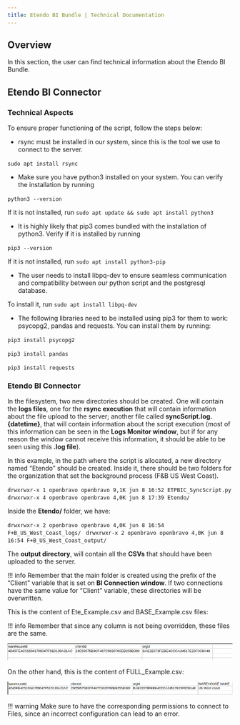```yaml
---
title: Etendo BI Bundle | Technical Documentation
---
```

## Overview

In this section, the user can find technical information about the Etendo BI Bundle.

## Etendo BI Connector

### Technical Aspects

To ensure proper functioning of the script, follow the steps below:

- rsync must be installed in our system, since this is the tool we use to connect to the server.

`sudo apt install rsync`


- Make sure you have python3 installed on your system. You can verify the installation by running

`python3 --version`

If it is not installed, run `sudo apt update && sudo apt install python3`

- It is highly likely that pip3 comes bundled with the installation of python3. Verify if it is installed by running 

`pip3 --version`

If it is not installed, run `sudo apt install python3-pip
`
- The user needs to install libpq-dev to ensure seamless communication and compatibility between our python script and the postgresql database.

To install it, run `sudo apt install libpq-dev`

- The following libraries need to be installed using pip3 for them to work: psycopg2, pandas and requests. You can install them by running:

`pip3 install psycopg2`

`pip3 install pandas`

`pip3 install requests`

### Etendo BI Connector

In the filesystem, two new directories should be created. One will contain the **logs files**, one for the **rsync execution** that will contain information about the file upload to the server; another file called **syncScript.log.{datetime}**, that will contain information about the script execution (most of this information can be seen in the **Logs Monitor window**, but if for any reason the window cannot receive this information, it should be able to be seen using this **.log file**).

In this example, in the path where the script is allocated, a new directory named “Etendo” should be created. Inside it, there should be two folders for the organization that set the background process (F&B US West Coast).

`drwxrwxr-x 1 openbravo openbravo 9,1K jun 8 16:52 ETPBIC_SyncScript.py
`
`drwxrwxr-x 4 openbravo openbravo 4,0K jun 8 17:39 Etendo/
`

Inside the **Etendo/** folder, we have:

`drwxrwxr-x 2 openbravo openbravo 4,0K jun 8 16:54 F+B_US_West_Coast_logs/
`
`drwxrwxr-x 2 openbravo openbravo 4,0K jun 8 16:54 F+B_US_West_Coast_output/
`

The **output directory**, will contain all the **CSVs** that should have been uploaded to the server.

!!! info
    Remember that the main folder is created using the prefix of the “Client” variable that is set on **BI Connection window**. If two connections have the same value for “Client” variable, these directories will be overwritten.


This is the content of Ete\_Example.csv and BASE\_Example.csv files: 

!!! info
    Remember that since any column is not being overridden, these files are the same. 


![](/docs/assets/drive/Y4E0AENgxCWmVoMCapDwvyeO4C0sALvcF7SFWvbxeT5GPcThHq0EgmN1avZxkVhNjWqYYa8phTQ_cnA-RBn1P8-DmePbVoOoN9qTb1uk1kAFG9ccvM2nCxVcHBRpom4t_4SlZkJYdzZX9JtTyEY5Qlg.png)

On the other hand, this is the content of FULL\_Example.csv:

![](/docs/assets/drive/BAPACrYCcoprIrjoMndmxL7d7u1GFOS32ZZMCBXS3S6DsRdZpDRPgRblzPKMTlM2b1QTFLf2mgy7w4LaI_bFnNc9-AwGsl78PIlqpD4o0YkTsXO-qp6h9fFR392DYJRqvZfvefs-hLLbGE04vvU8OoU.png)

!!! warning
    Make sure to have the corresponding permissions to connect to Files, since an incorrect configuration can lead to an error.